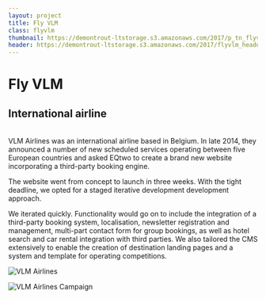 ```yaml
---
layout: project
title: Fly VLM
class: flyvlm
thumbnail: https://demontrout-ltstorage.s3.amazonaws.com/2017/p_tn_flyvlm.png
header: https://demontrout-ltstorage.s3.amazonaws.com/2017/flyvlm_header.jpg
---
```


# Fly VLM

## International airline

<br/>
VLM Airlines was an international airline based in Belgium. In late 2014, they announced a number of new scheduled services operating between five European countries and asked EQtwo to create a brand new website incorporating a third-party booking engine.

The website went from concept to launch in three weeks. With the tight deadline, we opted for a staged iterative development development approach.

We iterated quickly. Functionality would go on to include the integration of a third-party booking system, localisation, newsletter registration and management, multi-part contact form for group bookings, as well as hotel search and car rental integration with third parties. We also tailored the CMS extensively to enable the creation of destination landing pages and a system and template for operating competitions.

![VLM Airlines](https://demontrout-ltstorage.s3.amazonaws.com/2017/flyvlm_01.jpg)

![VLM Airlines Campaign](https://demontrout-ltstorage.s3.amazonaws.com/2017/flyvlm_02.jpg)
